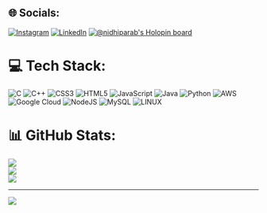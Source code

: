 
## 🌐 Socials:
[![Instagram](https://img.shields.io/badge/Instagram-%23E4405F.svg?logo=Instagram&logoColor=white)](https://instagram.com/_mulik_raju_) [![LinkedIn](https://img.shields.io/badge/LinkedIn-%230077B5.svg?logo=linkedin&logoColor=white)](https://linkedin.com/in/Rajumulik) 
 [![@nidhiparab's Holopin board](https://holopin.me/Ramchandra06032004)](https://www.holopin.io/@ramchandra06032004#)

# 💻 Tech Stack:
![C](https://img.shields.io/badge/c-%2300599C.svg?style=for-the-badge&logo=c&logoColor=white) ![C++](https://img.shields.io/badge/c++-%2300599C.svg?style=for-the-badge&logo=c%2B%2B&logoColor=white) ![CSS3](https://img.shields.io/badge/css3-%231572B6.svg?style=for-the-badge&logo=css3&logoColor=white) ![HTML5](https://img.shields.io/badge/html5-%23E34F26.svg?style=for-the-badge&logo=html5&logoColor=white) ![JavaScript](https://img.shields.io/badge/javascript-%23323330.svg?style=for-the-badge&logo=javascript&logoColor=%23F7DF1E) ![Java](https://img.shields.io/badge/java-%23ED8B00.svg?style=for-the-badge&logo=openjdk&logoColor=white) ![Python](https://img.shields.io/badge/python-3670A0?style=for-the-badge&logo=python&logoColor=ffdd54) ![AWS](https://img.shields.io/badge/AWS-%23FF9900.svg?style=for-the-badge&logo=amazon-aws&logoColor=white) ![Google Cloud](https://img.shields.io/badge/GoogleCloud-%234285F4.svg?style=for-the-badge&logo=google-cloud&logoColor=white) ![NodeJS](https://img.shields.io/badge/node.js-6DA55F?style=for-the-badge&logo=node.js&logoColor=white) ![MySQL](https://img.shields.io/badge/mysql-%2300000f.svg?style=for-the-badge&logo=mysql&logoColor=white) ![LINUX](https://img.shields.io/badge/Linux-FCC624?style=for-the-badge&logo=linux&logoColor=black)
# 📊 GitHub Stats:
![](https://github-readme-stats.vercel.app/api?username=ramchandra06032004&theme=great-gatsby&hide_border=false&include_all_commits=true&count_private=true)<br/>
![](https://github-readme-streak-stats.herokuapp.com/?user=ramchandra06032004&theme=great-gatsby&hide_border=false)<br/>
![](https://github-readme-stats.vercel.app/api/top-langs/?username=ramchandra06032004&theme=great-gatsby&hide_border=false&include_all_commits=true&count_private=true&layout=compact)

---
[![](https://visitcount.itsvg.in/api?id=ramchandra06032004&icon=0&color=0)](https://visitcount.itsvg.in)

<!-- Proudly created with GPRM ( https://gprm.itsvg.in ) -->
